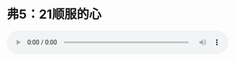 # 弗5：21顺服的心

<audio style="width: 100%;" preload="false" controls controlslist="nodownload"><source src="//file.simai.life/audio/mp3/old/12225.mp3" type="audio/mpeg">Your browser does not support the audio element.</audio>


